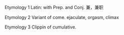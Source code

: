 Etymology 1
Latin: with
Prep. and Conj. 兼，兼职

Etymology 2
Variant of come.
ejaculate, orgasm, climax

Etymology 3
Clippin of cumulative.

